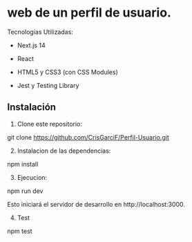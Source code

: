 # web de un perfil de usuario.

Tecnologías Utilizadas:

- Next.js 14

- React

- HTML5 y CSS3 (con CSS Modules)

- Jest y Testing Library

## Instalación

1. Clone este repositorio:

git clone https://github.com/CrisGarciF/Perfil-Usuario.git

2. Instalacion de las dependencias:

npm install

3. Ejecucion:

npm run dev

Esto iniciará el servidor de desarrollo en http://localhost:3000.

4. Test

npm test
